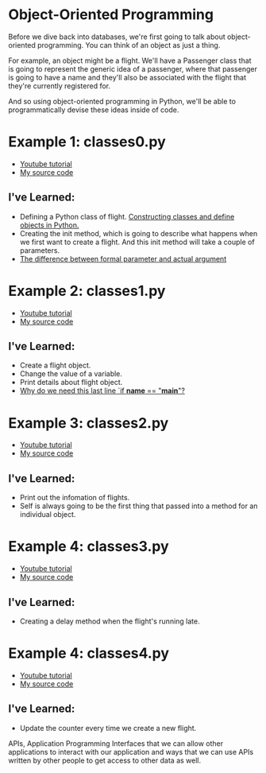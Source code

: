 # Object-Oriented Programming
Before we dive back into databases, we're first going to talk about object-oriented programming. You can think of an object as just a thing. 

For example, an object might be a flight. We'll have a Passenger class that is going to represent the generic idea of a passenger, where that passenger is going to have a name and they'll also be associated with the flight that they're currently registered for. 

And so using object-oriented programming in Python, we'll be able to programmatically devise these ideas inside of code.

# Example 1: classes0.py
* [Youtube tutorial](https://youtu.be/24Kf3v7kZyE?t=123)
* [My source code](https://github.com/jeffrey1183/coding-notes/blob/master/My%20Practice/ORMs_APIs/classes0.py)

## I've Learned:
* Defining a Python class of flight. [Constructing classes and define objects in Python.](https://www.digitalocean.com/community/tutorials/how-to-construct-classes-and-define-objects-in-python-3)
* Creating the init method, which is going to describe what happens when we first want to create a flight. And this init method will take a couple of parameters.
* [The difference between formal parameter and actual argument](https://stackoverflow.com/questions/3176310/difference-between-parameter-and-argument)


# Example 2: classes1.py
* [Youtube tutorial](https://youtu.be/24Kf3v7kZyE?t=334)
* [My source code](https://github.com/jeffrey1183/coding-notes/blob/master/My%20Practice/ORMs_APIs/classes1.py)

## I've Learned:
* Create a flight object.
* Change the value of a variable.
* Print details about flight object.
* [Why do we need this last line `if __name__ == "__main__"?](https://youtu.be/24Kf3v7kZyE?t=645)


# Example 3: classes2.py
* [Youtube tutorial](https://youtu.be/24Kf3v7kZyE?t=753)
* [My source code](https://github.com/jeffrey1183/coding-notes/blob/master/My%20Practice/ORMs_APIs/classes2.py)

## I've Learned:
* Print out the infomation of flights.
* Self is always going to be the first thing that passed into a method for an individual object.

# Example 4: classes3.py
* [Youtube tutorial](https://youtu.be/24Kf3v7kZyE?t=1009)
* [My source code](https://github.com/jeffrey1183/coding-notes/blob/master/My%20Practice/ORMs_APIs/classes3.py)

## I've Learned:
* Creating a delay method when the flight's running late.

# Example 4: classes4.py
* [Youtube tutorial](https://youtu.be/24Kf3v7kZyE?t=1193)
* [My source code](https://github.com/jeffrey1183/coding-notes/blob/master/My%20Practice/ORMs_APIs/classes4.py)

## I've Learned:
* Update the counter every time we create a new flight.




APIs, Application Programming Interfaces that we can allow other applications to interact with our application and ways that we can use APIs written by other people to get access to other data as well.